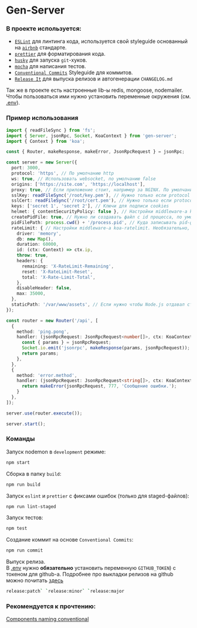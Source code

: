 # Gen-Server

### В проекте используется:

-   [`ESLint`](https://eslint.org/) для линтинга кода, используется свой styleguide основанный на [`airbnb`](https://github.com/airbnb/javascript) стандарте.
-   [`prettier`](https://prettier.io/) для форматирования кода.
-   [`husky`](https://github.com/typicode/husky) для запуска `git`-хуков.
-   [`mocha`](https://jestjs.io/) для написания тестов.
-   [`Conventional Commits`](https://www.conventionalcommits.org) Styleguide для коммитов.
-   [`Release It`](https://github.com/release-it/release-it) для выпуска релизов и автогенерации `CHANGELOG.md`

Так же в проекте есть настроенные lib-ы redis, mongoose, nodemailer.
Чтобы пользоваться ими нужно установить переменные окружения (см. [.env](.env)).

### Пример использования
```typescript
import { readFileSync } from 'fs';
import { Server, jsonRpc, Socket, KoaContext } from 'gen-server';
import { Context } from 'koa';

const { Router, makeResponse, makeError, JsonRpcRequest } = jsonRpc;

const server = new Server({
  port: 3000,
  protocol: 'https', // По умолчанию http
  ws: true, // Использовать websocket, по умолчанию false
  origins: ['https://site.com', 'https://localhost'],
  proxy: true, // Если приложение стоит, например за NGINX. По умолчанию false
  sslKey: readFileSync('/root/key.pem'), // Нужно только если protocol не равен http
  sslCert: readFileSync('/root/cert.pem'), // Нужно только если protocol не равен http
  keys: ['secret 1', 'secret 2'], // Ключи для подписи cookies
  helmet: { contentSecurityPolicy: false }, // Настройки middleware-а koa-helmet
  createPidFile: true, // Нужно ли создавать файл с id процесса, по умолчанию false
  pidFilePath: process.cwd() + '/process.pid', // Куда записывать pid-файл. Не нужно если createPidFile = true. По умолчанию = process.cwd() + '/process.pid'
  rateLimit: { // Настройки middleware-а koa-ratelimit. Необязательно, эти настройки будут по умолчанию.
    driver: 'memory',
    db: new Map(),
    duration: 60000,
    id: (ctx: Context) => ctx.ip,
    throw: true,
    headers: {
      remaining: 'X-RateLimit-Remaining',
      reset: 'X-RateLimit-Reset',
      total: 'X-Rate-Limit-Total',
    },
    disableHeader: false,
    max: 35000,
  },
  staticPath: '/var/www/assets', // Если нужно чтобы Node.js отдавал статику
});

const router = new Router('/api', [
  {
    method: 'ping.pong',
    handler: (jsonRpcRequest: JsonRpcRequest<number[]>, ctx: KoaContext) => {
      const { params } = jsonRpcRequest;
      Socket.io.emit('jsonrpc', makeResponse(params, jsonRpcRequest)); // Будет работать только если сервер с опцией ws = true
      return params;
    },
  },
  {
    method: 'error.method',
    handler: (jsonRpcRequest: JsonRpcRequest<string[]>, ctx: KoaContext) => {
      return makeError(jsonRpcRequest, 777, 'Сообщение ошибки.');
    }
  },
]);

server.use(router.execute());

server.start();
```

### Команды

Запуск nodemon в `development` режиме:
```bash
npm start
```

Сборка в папку `build`:
```bash
npm run build
```

Запуск `eslint` и `prettier` с фиксами ошибок (только для staged-файлов):
```bash
npm run lint-staged
```

Запуск тестов:
```bash
npm test
```

Создание коммит на основе `Conventional Commits`:
```bash
npm run commit
```

Выпуск релиза.<br>В [.env](.env) нужно **обязательно** установить переменную `GITHUB_TOKEN`) с токеном для github-а.
Подробнее про выкладки релизов на github можно почитать [здесь](https://docs.github.com/en/free-pro-team@latest/github/administering-a-repository/about-releases)
```bash
release:patch` `release:minor` `release:major
```

### Рекомендуется к прочтению:
[Components naming conventional](https://medium.com/@wittydeveloper/react-components-naming-convention-%EF%B8%8F-b50303551505)
